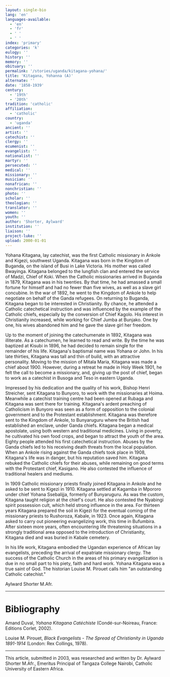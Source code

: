 ```yaml
---
layout: single-bio
lang: 'en'
languages-available:
  - 'en'
  - 'fr'
  - ' '
  - ' '
index: 'primary'
categories: 'k'
eulogy: ''
history: ''
memory: ''
obituary: ''
permalink: '/stories/uganda/kitagana-yohana/'
title: 'Kitagana, Yohanna (A)'
alternate: ''
date: '1858-1939'
century:
  - '19th'
  - '20th'
tradition: 'catholic'
affiliation:
  - 'catholic'
country:
  - 'uganda'
ancient: ''
artist: ''
catechist: ''
clergy: ''
ecumenist: ''
evangelist: ''
nationalist: ''
martyr: ''
persecuted: ''
medical: ''
missionary: ''
musician: ''
nonafrican: ''
nonchristian: ''
photo: ''
scholar: ''
theologian: ''
translator: ''
women: ''
youth: ''
author: 'Shorter, Aylward'
institution: ''
liaison: ''
project-luke: ''
upload: 2000-01-01
---
```



Yohana Kitagana, lay catechist, was the first Catholic missionary in Ankole and Kigezi, southwest Uganda. Kitagana was born in the Kingdom of Buganda, on the island of Busi in Lake Victoria. His mother was called Bwayinga. Kitagana belonged to the lungfish clan and entered the service of  Madzi, Chief of Koki. When the Catholic missionaries arrived in Buganda in 1879, Kitagana was in his twenties. By that time, he had amassed a small fortune for himself and had no fewer than five wives, as well as a slave girl concubine. In the war of 1892, he went to the Kingdom of Ankole to help negotiate on behalf of the Ganda refugees. On returning to Buganda, Kitagana began to be interested in Christianity. By chance, he attended a Catholic catechetical instruction and was influenced by the example of the Catholic chiefs, especially by the conversion of Chief Kagolo. His interest in Christianity increased, while working for Chief Jumba at Bunjako. One by one, his wives abandoned him and he gave the slave girl her freedom.

Up to the moment of joining the catechumenate in 1892, Kitagana was illiterate. As a catechumen, he learned to read and write. By the time he was baptized at Kisubi in 1896, he had decided to remain single for the remainder of his life. Kitagana's baptismal name was Yohana or John. In his late thirties, Kitagana was tall and thin of build, with an attractive personality. Moving to the mission of Mitala Maria, Kitagana was made a chief about 1900. However, during a retreat he made in Holy Week 1901, he felt the call to become a missionary, and, giving up the post of chief, began to work as a catechist in Busoga and Teso in eastern Uganda.

Impressed by his dedication and the quality of his work, Bishop Henri Streicher, sent Kitagana to Bunyoro, to work with the missionaries at Hoima. Meanwhile a catechist training centre had been opened at Rubaga and Kitagana was sent there for training. Kitagana's ardent preaching of Catholicism in Bunyoro was seen as a form of opposition to the colonial government and to the Protestant establishment. Kitagana was therefore sent to the Kingdom of Ankole, to Bunyaruguru where the British had established an enclave, under Ganda chiefs. Kitagana began a medical apostolate, using both western and traditional medicines. Living in poverty, he cultivated his own food crops, and began to attract the youth of the area. Eighty people attended his first catechetical instruction. Abuses by the Ganda chiefs led to his receiving death threats from the local population. When an Ankole rising against the Ganda chiefs took place in 1908, Kitagana's life was in danger, but his reputation saved him. Kitagana rebuked the Catholic chiefs for their abuses, while remaining on good terms with the Protestant chief, Kasigano. He also contested the influence of traditional healers and mediums.

In 1909 Catholic missionary priests finally joined Kitagana in Ankole and he asked to be sent to Kigezi in 1910. Kitagana settled at Kagamba in Mpororo under chief Yohana Ssebalijja, formerly of Bunyaruguru. As was the custom, Kitagana taught religion at the chief's court. He also contested the Nyabingi spirit possession cult, which held strong influence in the area. For thirteen years Kitagana prepared the soil in Kigezi for the eventual coming of the missionary priests to Rushoroza, Kabale, in 1923. Once again, Kitagana asked to carry out pioneering evangelizing work, this time in Bufumbira. After sixteen more years, often encountering life threatening situations in a strongly traditional area opposed to the introduction of Christianity, Kitagana died and was buried in Kabale cemetery.

In his life work, Kitagana embodied the Ugandan experience of African lay evangelists, preceding the arrival of expatriate missionary clergy. The success of the Catholic Church in the areas of his primary evangelization is due in no small part to his piety, faith and hard work. Yohana Kitagana was a true saint of God. The historian Louise M. Pirouet calls him "an outstanding Catholic catechist."

Aylward Shorter M.Afr.

---

# Bibliography

Amand Duval,   *Yohana Kitagana Catéchiste* (Condé-sur-Noireau, France: Editions Corlet, 2002).

Louise M. Pirouet, *Black Evangelists - The Spread of Christianity in Uganda 1891-1914*  (London: Rex Collings, 1978).

---

This article, submitted in 2003, was researched and written by Dr. Aylward Shorter M.Afr., Emeritus Principal of Tangaza College Nairobi, Catholic University of Eastern Africa.